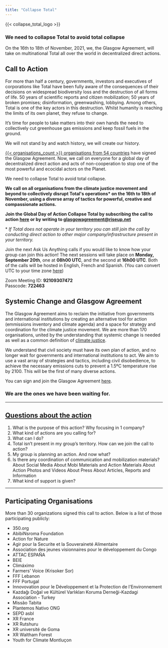```yaml
---
title: "Collapse Total"
---
```


{{< collapse_total_logo >}}

### We need to collapse Total to avoid total collapse

On the 16th to 18th of November, 2021, we, the Glasgow Agreement, will take on multinational Total all over the world in decentralized direct actions.  

## Call to Action

For more than half a century, governments, investors and executives of corporations like Total have been fully aware of the consequences of their decisions on widespread biodiversity loss and the destruction of all forms of life. 50 years of scientific reports and citizen mobilization; 50 years of broken promises; disinformation, greenwashing, lobbying. Among others, Total is one of the key actors in this destruction. Whilst humanity is reaching the limits of its own planet, they refuse to change.  

It’s time for people to take matters into their own hands the need to collectively cut greenhouse gas emissions and keep fossil fuels in the ground.  

We will not stand by and watch history, we will create our history.  

[{{< organisations_count >}} organisations from 54 countries](../organisations/) have signed the Glasgow Agreement. Now, we call on everyone for a global day of decentralized direct action and acts of non-cooperation to stop one of the most powerful and ecocidal actors on the Planet.  

We need to collapse Total to avoid total collapse.  

**We call on all organisations from the climate justice movement and beyond to collectively disrupt Total's operations\* on the 16th to 18th of November, using a diverse array of tactics for powerful, creative and compassionate actions.**  

**Join the Global Day of Action Collapse Total by subscribing the call to action [here](https://framaforms.org/collapse-total-call-to-action-1627950762) or by writing to glasgowagreement@riseup.net**  

\* *If Total does not operate in your territory you can still join the call by conducting direct action to other major company/infrastructure present in your territory.*  

Join the next Ask Us Anything calls if you would like to know how your group can join this action! The next sessions will take place on **Monday, September 20th**, one at **08h00 UTC**, and the second at **16h00 UTC**.  Both of the calls will be hosted in English, French and Spanish. (You can convert UTC to your time zone [here](https://www.worldtimebuddy.com/))

Zoom Meeting ID: **92109307472**  
Passcode: **722463**  

## Systemic Change and Glasgow Agreement

The Glasgow Agreement aims to reclaim the initiative from governments and international institutions by creating an alternative tool for action (emmissions inventory and climate agenda) and a space for strategy and coordination for the climate justice movement. We are more than 170 organisations, united by the understanding that systemic change is needed as well as a common definition of [climate justice](../agreement/).  

We understand that civil society must have its own plan of action, and no longer wait for governments and international institutions to act. We aim to use a vast array of strategies and tactics, including civil disobedience, to achieve the necessary emissions cuts to prevent a 1.5ºC temperature rise by 2100. This will be the first of many diverse actions.  

You can sign and join the Glasgow Agreement [here](../contact/).  

### We are the ones we have been waiting for.

---

## [Questions about the action](../collapse_total_qna/)

1. What is the purpose of this action? Why focusing in 1 company?
2. What kind of actions are you calling for?
3. What can I do?
4. Total isn’t present in my group’s territory. How can we join the call to action?
5. My group is planning an action. And now what?
6. Is there any coordination of communication and mobilization materials?
  About Social Media
  About Mobi Materials and Action Materials
  About Action Photos and Videos
  About Press
  About Articles, Reports and Information
7. What kind of support is given?

---

## Participating Organisations

More than 30 organizations signed this call to action. Below is a list of those participating publicly:

- 350.org
- AbibiNsroma Foundation
- Action for Nature
- Agir pour la Securite et la Souveraineté Alimentaire
- Association des jeunes visionnaires pour le développement du Congo
- ATTAC ESPAÑA
- BEIE
- Climáximo
- Farmers' Voice (Krisoker Sor)
- FFF Lebanon
- FFF Portugal
- Innovovation pour le Développement et la Protection de l'Environnement
- Kazdağı Doğal ve Kültürel Varlıkları Koruma Derneği-Kazdagi Association - Turkey
- Missão Tabita
- Plantemos Nativo ONG
- SEPD asbl
- XR France
- XR Rutshuru
- XR université de Goma
- XR Waltham Forest
- Youth for Climate Montluçon